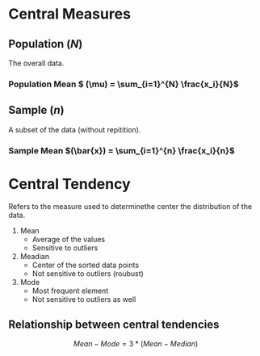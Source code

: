 # Central Measures

## Population $(N)$
The overall data.

### Population Mean $ (\mu) = \sum_{i=1}^{N} \frac{x_i}{N}$

## Sample $(n)$
A subset of the data (without repitition).

### Sample Mean $(\bar{x}) = \sum_{i=1}^{n} \frac{x_i}{n}$


# Central Tendency

Refers to the measure used to determinethe center the distribution of the data.

1. Mean
    - Average of the values
    - Sensitive to outliers
2. Meadian 
    - Center of the sorted data points
    - Not sensitive to outliers (roubust)
3. Mode
    - Most frequent element
    - Not sensitive to outliers as well

## Relationship between central tendencies
$$ Mean - Mode = 3 * (Mean - Median) $$